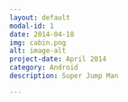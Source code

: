 ```yaml
---
layout: default
modal-id: 1
date: 2014-04-18
img: cabin.png
alt: image-alt
project-date: April 2014
category: Android
description: Super Jump Man

---
```


